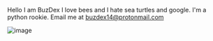 Hello I am BuzDex
I love bees and I hate sea turtles and google.
I'm a python rookie.
Email me at buzdex14@protonmail.com

![image](https://user-images.githubusercontent.com/80987166/112706168-c5c25880-8e78-11eb-911a-c616ae8edb47.png)


